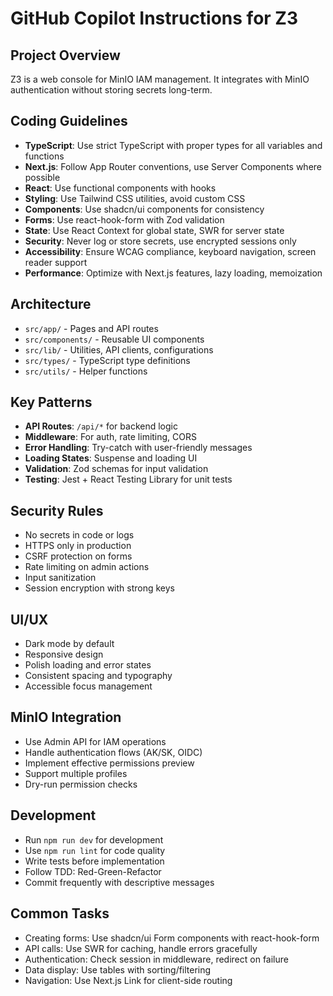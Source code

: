 # GitHub Copilot Instructions for Z3

## Project Overview
Z3 is a web console for MinIO IAM management. It integrates with MinIO authentication without storing secrets long-term.

## Coding Guidelines
- **TypeScript**: Use strict TypeScript with proper types for all variables and functions
- **Next.js**: Follow App Router conventions, use Server Components where possible
- **React**: Use functional components with hooks
- **Styling**: Use Tailwind CSS utilities, avoid custom CSS
- **Components**: Use shadcn/ui components for consistency
- **Forms**: Use react-hook-form with Zod validation
- **State**: Use React Context for global state, SWR for server state
- **Security**: Never log or store secrets, use encrypted sessions only
- **Accessibility**: Ensure WCAG compliance, keyboard navigation, screen reader support
- **Performance**: Optimize with Next.js features, lazy loading, memoization

## Architecture
- `src/app/` - Pages and API routes
- `src/components/` - Reusable UI components
- `src/lib/` - Utilities, API clients, configurations
- `src/types/` - TypeScript type definitions
- `src/utils/` - Helper functions

## Key Patterns
- **API Routes**: `/api/*` for backend logic
- **Middleware**: For auth, rate limiting, CORS
- **Error Handling**: Try-catch with user-friendly messages
- **Loading States**: Suspense and loading UI
- **Validation**: Zod schemas for input validation
- **Testing**: Jest + React Testing Library for unit tests

## Security Rules
- No secrets in code or logs
- HTTPS only in production
- CSRF protection on forms
- Rate limiting on admin actions
- Input sanitization
- Session encryption with strong keys

## UI/UX
- Dark mode by default
- Responsive design
- Polish loading and error states
- Consistent spacing and typography
- Accessible focus management

## MinIO Integration
- Use Admin API for IAM operations
- Handle authentication flows (AK/SK, OIDC)
- Implement effective permissions preview
- Support multiple profiles
- Dry-run permission checks

## Development
- Run `npm run dev` for development
- Use `npm run lint` for code quality
- Write tests before implementation
- Follow TDD: Red-Green-Refactor
- Commit frequently with descriptive messages

## Common Tasks
- Creating forms: Use shadcn/ui Form components with react-hook-form
- API calls: Use SWR for caching, handle errors gracefully
- Authentication: Check session in middleware, redirect on failure
- Data display: Use tables with sorting/filtering
- Navigation: Use Next.js Link for client-side routing

